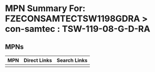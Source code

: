 



# MPN Summary For: FZECONSAMTECTSW1198GDRA > con-samtec : TSW-119-08-G-D-RA

## MPNs
  

|MPN|Direct Links|Search Links|
| :--- | :--- | :--- |
||||
